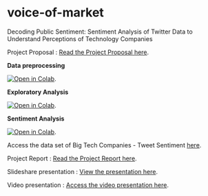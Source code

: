 # voice-of-market
Decoding Public Sentiment: Sentiment Analysis of Twitter Data to Understand Perceptions of Technology Companies

Project Proposal : [Read the Project Proposal here](https://docs.google.com/document/d/15CHM26XU58Q4i_XkvuoKW1_-P71nDP4J/edit?usp=sharing&ouid=102634646235099236813&rtpof=true&sd=true).

**Data preprocessing**

<a href="https://colab.research.google.com/drive/1YHl2Zc6bmHG1_YGhPRkZdyeRowYdEUd0?usp=sharing"><img src="https://colab.research.google.com/assets/colab-badge.svg" alt="Open in Colab" title="Open and Execute in Google Colaboratory"></a>.

**Exploratory Analysis**

<a href="https://colab.research.google.com/drive/1VYYcFlGRHHpY42CuxhuVp2p-Oq3CXsX-?usp=sharing"><img src="https://colab.research.google.com/assets/colab-badge.svg" alt="Open in Colab" title="Open and Execute in Google Colaboratory"></a>.

**Sentiment Analysis**

<a href="https://colab.research.google.com/drive/12sJGaKtHVhQyUaXmxLkLcL2hPt7aSVfA?usp=sharing"><img src="https://colab.research.google.com/assets/colab-badge.svg" alt="Open in Colab" title="Open and Execute in Google Colaboratory"></a>.

Access the data set of Big Tech Companies - Tweet Sentiment [here](https://drive.google.com/file/d/1dMh_a3VcijjTcogB18I6ZupYTz2JImTA/view?usp=sharing).

Project Report : [Read the Project Report here](https://docs.google.com/document/d/1DcnRw8qeaxFDULBNWehl3uffohdFVtbJd0d-jeqwu0E/edit?usp=sharing).

Slideshare presentation : [View the presentation here](https://docs.google.com/presentation/d/1WQGD3zzw-AKSqEB0UKTn7_egqxh-GGqD/edit?usp=sharing&ouid=102634646235099236813&rtpof=true&sd=true).

Video presentation : [Access the video presentation here](https://drive.google.com/file/d/15us0ajyR16C5olzrTv008uoEUKMikRYE/view?usp=sharing).
